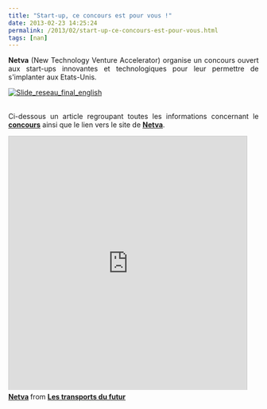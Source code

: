 ```yaml
---
title: "Start-up, ce concours est pour vous !"
date: 2013-02-23 14:25:24
permalink: /2013/02/start-up-ce-concours-est-pour-vous.html
tags: [nan]
---
```


<p style="text-align: justify;"><strong>Netva</strong> (New Technology Venture Accelerator) organise un concours ouvert aux start-ups innovantes et technologiques pour leur permettre de s'implanter aux Etats-Unis.</p> <p style="text-align: justify;"> <a class="asset-img-link" href="https://gabrielplassat.github.io/transportsdufutur/wp-content/uploads/sites/6/old/6a0120a66d2ad4970b017c370c63e3970b-pi.jpg" style="display: inline;"><img rel="lightbox[]" alt="Slide_reseau_final_english" border="0" class="asset  asset-image at-xid-6a0120a66d2ad4970b017c370c63e3970b image-full" src="/wp-content/uploads/sites/6/old/6a0120a66d2ad4970b017c370c63e3970b-800wi.jpg" title="Slide_reseau_final_english" /></a><br /><br /></p> <p style="text-align: justify;">Ci-dessous un article regroupant toutes les informations concernant le <a href="http://www.netvafrance.com/index.php?option=com_content&view=article&id=45&Itemid=1028&lang=en" target="_blank"><strong>concours</strong></a> ainsi que le lien vers le site de <a href="http://www.netvafrance.com" target="_blank"><strong>Netva</strong></a>. </p>  <!--more-->   <iframe frameborder="0" height="511" marginheight="0" marginwidth="0" scrolling="no" src="http://www.slideshare.net/slideshow/embed_code/16716683" style="border: 1px solid #CCC; border-width: 1px 1px 0; margin-bottom: 5px;" width="479"> </iframe> <div style="margin-bottom: 5px;"> <strong> <a href="http://www.slideshare.net/transportsdufutur/netva" target="_blank" title="Netva">Netva</a> </strong> from <strong><a href="http://www.slideshare.net/transportsdufutur" target="_blank">Les transports du futur</a></strong> </div>
